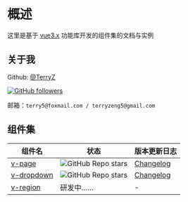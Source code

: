 # 概述

这里是基于 [vue3.x](https://vuejs.org) 功能库开发的组件集的文档与实例

## 关于我

Github: [@TerryZ](https://github.com/TerryZ)

[![GitHub followers](https://img.shields.io/github/followers/terryz?style=social&label=Follow%20@TerryZ)](https://github.com/TerryZ)

邮箱：`terry5@foxmail.com / terryzeng5@gmail.com`

## 组件集

| 组件名 | 状态 | 版本更新日志 |
| - | - | - |
| [v-page](https://github.com/TerryZ/v-page) | ![GitHub Repo stars](https://img.shields.io/github/stars/terryz/v-page?style=social) | [Changelog](https://github.com/TerryZ/v-page/blob/dev/CHANGELOG.md) |
| [v-dropdown](https://github.com/TerryZ/v-dropdown) | ![GitHub Repo stars](https://img.shields.io/github/stars/terryz/v-dropdown?style=social) | [Changelog](https://github.com/TerryZ/v-dropdown/blob/dev/CHANGELOG-CN.md) |
| [v-region](https://github.com/TerryZ/v-region) | 研发中…… | - |
